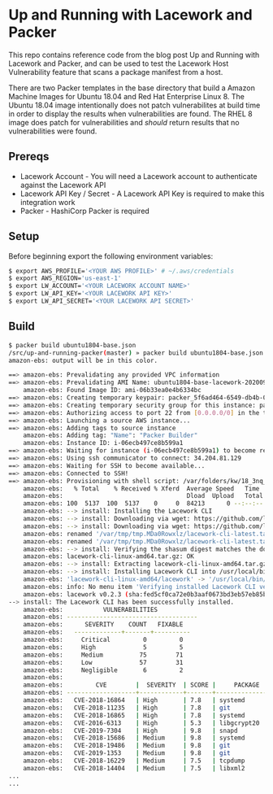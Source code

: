 # Up and Running with Lacework and Packer
This repo contains reference code from the blog post Up and Running with Lacework and Packer,
and can be used to test the Lacework Host Vulnerability feature that scans a package manifest 
from a host. 


There are two Packer templates in the base directory that build a Amazon Machine Images for 
Ubuntu 18.04 and Red Hat Enterprise Linux 8. The Ubuntu 18.04 image intentionally does not patch
vulnerabilites at build time in order to display the results when vulnerabilities are found. The 
RHEL 8 image does patch for vulnerabilities and _should_ return results that no vulnerabilities 
were found.

## Prereqs
- Lacework Account - You will need a Lacework account to authenticate against the Lacework API
- Lacework API Key / Secret - A Lacework API Key is required to make this integration work
- Packer - HashiCorp Packer is required

## Setup
Before beginning export the following environment variables:

```bash
$ export AWS_PROFILE='<YOUR AWS PROFILE>' # ~/.aws/credentials
$ export AWS_REGION='us-east-1'
$ export LW_ACCOUNT='<YOUR LACEWORK ACCOUNT NAME>'
$ export LW_API_KEY='<YOUR LACEWORK API KEY>'
$ export LW_API_SECRET='<YOUR LACEWORK API SECRET>'
```

## Build
```bash
$ packer build ubuntu1804-base.json
/src/up-and-running-packer(master) » packer build ubuntu1804-base.json
amazon-ebs: output will be in this color.

==> amazon-ebs: Prevalidating any provided VPC information
==> amazon-ebs: Prevalidating AMI Name: ubuntu1804-base-lacework-20200923045147
    amazon-ebs: Found Image ID: ami-06b33ea0e4b6334bc
==> amazon-ebs: Creating temporary keypair: packer_5f6ad464-6549-db4b-017c-7ff5fe50bc24
==> amazon-ebs: Creating temporary security group for this instance: packer_5f6ad468-ea04-2eb3-d38c-5008d8dd0c8a
==> amazon-ebs: Authorizing access to port 22 from [0.0.0.0/0] in the temporary security groups...
==> amazon-ebs: Launching a source AWS instance...
==> amazon-ebs: Adding tags to source instance
    amazon-ebs: Adding tag: "Name": "Packer Builder"
    amazon-ebs: Instance ID: i-06ecb497ce8b599a1
==> amazon-ebs: Waiting for instance (i-06ecb497ce8b599a1) to become ready...
==> amazon-ebs: Using ssh communicator to connect: 34.204.81.129
==> amazon-ebs: Waiting for SSH to become available...
==> amazon-ebs: Connected to SSH!
==> amazon-ebs: Provisioning with shell script: /var/folders/kw/18_3nq_j6gg_ky7d5zdfh_yh0000gn/T/packer-shell952488738
    amazon-ebs:   % Total    % Received % Xferd  Average Speed   Time    Time     Time  Current
    amazon-ebs:                                  Dload  Upload   Total   Spent    Left  Speed
    amazon-ebs: 100  5137  100  5137    0     0  84213      0 --:--:-- --:--:-- --:--:-- 84213
    amazon-ebs: --> install: Installing the Lacework CLI
    amazon-ebs: --> install: Downloading via wget: https://github.com/lacework/go-sdk/releases/latest/download/lacework-cli-linux-amd64.tar.gz
    amazon-ebs: --> install: Downloading via wget: https://github.com/lacework/go-sdk/releases/latest/download/lacework-cli-linux-amd64.tar.gz.sha256sum
    amazon-ebs: renamed '/var/tmp/tmp.MDa0Rowxlz/lacework-cli-latest.tar.gz' -> 'lacework-cli-linux-amd64.tar.gz'
    amazon-ebs: renamed '/var/tmp/tmp.MDa0Rowxlz/lacework-cli-latest.tar.gz.sha256sum' -> 'lacework-cli-linux-amd64.tar.gz.sha256sum'
    amazon-ebs: --> install: Verifying the shasum digest matches the downloaded archive
    amazon-ebs: lacework-cli-linux-amd64.tar.gz: OK
    amazon-ebs: --> install: Extracting lacework-cli-linux-amd64.tar.gz
    amazon-ebs: --> install: Installing Lacework CLI into /usr/local/bin
    amazon-ebs: 'lacework-cli-linux-amd64/lacework' -> '/usr/local/bin/lacework'
    amazon-ebs: info: No menu item 'Verifying installed Lacework CLI version' in node '(dir)Top'
    amazon-ebs: lacework v0.2.3 (sha:fed5cf0ca72e0b3aaf0673bd3eb57eb85b42eef1) (time:20200922222426)
--> install: The Lacework CLI has been successfully installed.
    amazon-ebs:           VULNERABILITIES
    amazon-ebs: ------------------------------------
    amazon-ebs:      SEVERITY    COUNT   FIXABLE
    amazon-ebs:   -------------+-------+----------
    amazon-ebs:     Critical         0         0
    amazon-ebs:     High             5         5
    amazon-ebs:     Medium          75        71
    amazon-ebs:     Low             57        31
    amazon-ebs:     Negligible       6         2
    amazon-ebs:
    amazon-ebs:         CVE        |  SEVERITY  | SCORE |     PACKAGE     |         VERSION          |        FIX VERSION
    amazon-ebs: -------------------+------------+-------+-----------------+--------------------------+-----------------------------
    amazon-ebs:   CVE-2018-16864   | High       | 7.8   | systemd         | 237-3ubuntu10.42         | 0:237-3ubuntu10.11
    amazon-ebs:   CVE-2018-11235   | High       | 7.8   | git             | 1:2.17.1-1ubuntu0.7      | 1:2.17.1-1ubuntu0.1
    amazon-ebs:   CVE-2018-16865   | High       | 7.8   | systemd         | 237-3ubuntu10.42         | 0:237-3ubuntu10.11
    amazon-ebs:   CVE-2016-6313    | High       | 5.3   | libgcrypt20     | 1.8.1-4ubuntu1.2         | 0:1.7.2-2ubuntu1
    amazon-ebs:   CVE-2019-7304    | High       | 9.8   | snapd           | 2.45.1+18.04.2           | 0:2.34.2+18.04.1
    amazon-ebs:   CVE-2018-15686   | Medium     | 9.8   | systemd         | 237-3ubuntu10.42         | 0:237-3ubuntu10.6
    amazon-ebs:   CVE-2018-19486   | Medium     | 9.8   | git             | 1:2.17.1-1ubuntu0.7      | 1:2.17.1-1ubuntu0.4
    amazon-ebs:   CVE-2019-1353    | Medium     | 9.8   | git             | 1:2.17.1-1ubuntu0.7      | 1:2.17.1-1ubuntu0.5
    amazon-ebs:   CVE-2018-16229   | Medium     | 7.5   | tcpdump         | 4.9.3-0ubuntu0.18.04.1   | 0:4.9.3-0ubuntu0.18.04.1
    amazon-ebs:   CVE-2018-14404   | Medium     | 7.5   | libxml2         | 2.9.4+dfsg1-6.1ubuntu1.3 | 0:2.9.4+dfsg1-6.1ubuntu1.2n
...
...
```